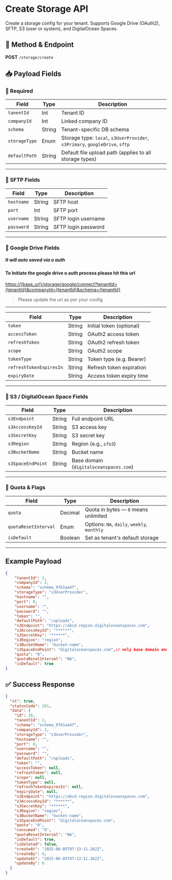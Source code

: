 
# Create Storage API

Create a storage config for your tenant. Supports Google Drive (OAuth2), SFTP, S3 (user or system), and DigitalOcean Spaces.


## 📡 Method & Endpoint

**POST** `/storage/create`




## 📥 Payload Fields

### 🔹 Required

| Field         | Type     | Description |
|--------------|----------|-------------|
| `tanentId`    | Int      | Tenant ID |
| `companyId`   | Int      | Linked company ID |
| `schema`      | String   | Tenant-specific DB schema |
| `storageType` | Enum     | Storage type: `local`, `s3UserProvider`, `s3Primary`, `googleDrive`, `sftp` |
| `defaultPath` | String   | Default file upload path (applies to all storage types) |

---

### 🔹 SFTP Fields 

| Field      | Type   | Description |
|-----------|--------|-------------|
| `hostname` | String | SFTP host |
| `port`     | Int    | SFTP port |
| `username` | String | SFTP login username |
| `password` | String | SFTP login password |

---

### 🔹 Google Drive Fields 
##### It will auto saved via o auth
#### To Initiate the google drive o auth process please hit this url
<a href="https://{base_url}/storage/google/connect?tenantId={tenantId}&companyId={tenantId}&schema={tenantId}">https://{base_url}/storage/google/connect?tenantId={tenantId}&companyId={tenantId}&schema={tenantId}</a>
> Please update the url as per your config

---
| Field                    | Type   | Description |
|-------------------------|--------|-------------|
| `token`                 | String | Initial token (optional) |
| `accessToken`           | String | OAuth2 access token |
| `refreshToken`          | String | OAuth2 refresh token |
| `scope`                 | String | OAuth2 scope |
| `tokenType`             | String | Token type (e.g. Bearer) |
| `refreshTokenExpiresIn` | String | Refresh token expiration |
| `expiryDate`            | String | Access token expiry time |

---

### 🔹 S3 / DigitalOcean Space Fields

| Field             | Type   | Description |
|------------------|--------|-------------|
| `s3Endpoint`      | String | Full endpoint URL |
| `s3AccessKeyId`   | String | S3 access key |
| `s3SecretKey`     | String | S3 secret key |
| `s3Region`        | String | Region (e.g., `sfo3`) |
| `s3BucketName`    | String | Bucket name |
| `s3SpaceEndPoint` | String | Base domain (`digitaloceanspaces.com`) |

---

### 🔹 Quota & Flags

| Field                | Type     | Description |
|---------------------|----------|-------------|
| `quota`             | Decimal  | Quota in bytes — `0` means unlimited |
| `quotaResetInterval`| Enum     | Options: `NA`, `daily`, `weekly`, `monthly` |
| `isDefault`         | Boolean  | Set as tenant's default storage |

---

## Example Payload

```json
{
    "tanentId": 2,
    "companyId": 2,
    "schema": "schema_9f61aa4f",
    "storageType": "s3UserProvider",
    "hostname": "",
    "port": 0,
    "username": "",
    "password": "",
    "token": "",
    "defaultPath": "/uploads",
    "s3Endpoint": "https://abcd.region.digitaloceanspaces.com",
    "s3AccessKeyId": "******",
    "s3SecretKey": "******",
    "s3Region": "region",
    "s3BucketName": "bucket-name",
    "s3SpaceEndPoint": "digitaloceanspaces.com",// only base domain end point
    "quota": "0",
    "quotaResetInterval": "NA",
    "isDefault": true
}
```


## ✅ Success Response

```json
{
  "st": true,
  "statusCode": 201,
  "data": {
    "id": 26,
    "tanentId": 2,
    "schema": "schema_9f61aa4f",
    "companyId": 2,
    "storageType": "s3UserProvider",
    "hostname": "",
    "port": 0,
    "username": "",
    "password": "",
    "defaultPath": "/uploads",
    "token": "",
    "accessToken": null,
    "refreshToken": null,
    "scope": null,
    "tokenType": null,
    "refreshTokenExpiresIn": null,
    "expiryDate": null,
    "s3Endpoint": "https://abcd.region.digitaloceanspaces.com",
    "s3AccessKeyId": "******",
    "s3SecretKey": "******",
    "s3Region": "region",
    "s3BucketName": "bucket-name",
    "s3SpaceEndPoint": "digitaloceanspaces.com",
    "quota": "0",
    "consumed": "0",
    "quotaResetInterval": "NA",
    "isDefault": true,
    "isDeleted": false,
    "createAt": "2025-06-05T07:13:11.262Z",
    "createBy": 0,
    "updateAt": "2025-06-05T07:13:11.262Z",
    "updateBy": 0
  }
}

```
